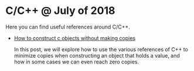 # C/C++  @ July of 2018

Here you can find useful references around C/C++.

- [How to construct c objects without making copies](https://www.fluentcpp.com/2018/07/17/how-to-construct-c-objects-without-making-copies/)

  In this post, we will explore how to use the various references of C++ to minimize copies when constructing an object that holds a value, and how in some cases we can even reach zero copies.

  

  

   

  
